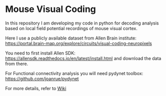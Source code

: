 # Mouse Visual Coding
In this repository I am developing my code in python for decoding analysis based on local field potential recordings of mouse visual cortex.

Here I use a publicly available dataset from Allen Brain institute: https://portal.brain-map.org/explore/circuits/visual-coding-neuropixels

You need to first install Allen SDK: https://allensdk.readthedocs.io/en/latest/install.html and download the data from there.

For Functional connectivity analysis you will need pydynet toolbox: https://github.com/joanrue/pydynet

For more details, refer to [Wiki](https://github.com/EBarzegaran/MouseVisualCoding/wiki/Functional_connectivity_Analysis)
